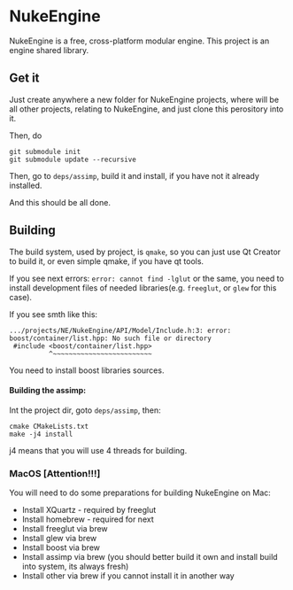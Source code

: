 # NukeEngine

NukeEngine is a free, cross-platform modular engine. This project is an engine shared library.

## Get it

Just create anywhere a new folder for NukeEngine projects, where will be all other projects, relating to NukeEngine, and just clone this perository into it.

Then, do

```
git submodule init
git submodule update --recursive
```

Then, go to `deps/assimp`, build it and install, if you have not it already installed.

And this should be all done.


## Building

The build system, used by project, is `qmake`, so you can just use Qt Creator to build it, or even simple qmake, if you have qt tools.

If you see next errors:
`error: cannot find -lglut`
or the same, you need to install development files of needed libraries(e.g. `freeglut`, or `glew` for this case).

If you see smth like this:
```
.../projects/NE/NukeEngine/API/Model/Include.h:3: error: boost/container/list.hpp: No such file or directory
 #include <boost/container/list.hpp>
          ^~~~~~~~~~~~~~~~~~~~~~~~~~
```
You need to install boost libraries sources.

#### Building the assimp:
Int the project dir, goto `deps/assimp`, then:

```
cmake CMakeLists.txt
make -j4 install
```

j4 means that you will use 4 threads for building.


### MacOS [Attention!!!]

You will need to do some preparations for building NukeEngine on Mac:

+ Install XQuartz - required by freeglut
+ Install homebrew - required for next
+ Install freeglut via brew
+ Install glew via brew
+ Install boost via brew
+ Install assimp via brew (you should better build it own and install build into system, its always fresh)
+ Install other via brew if you cannot install it in another way
